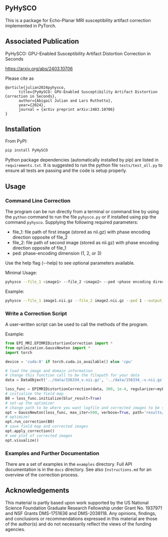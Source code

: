 ## PyHySCO
This is a package for Echo-Planar MRI susceptibility artifact correction implemented in PyTorch.

## Associated Publication
PyHySCO: GPU-Enabled Susceptibility Artifact Distortion Correction in Seconds

https://arxiv.org/abs/2403.10706

Please cite as
```
@article{julian2024pyhysco,
      title={PyHySCO: GPU-Enabled Susceptibility Artifact Distortion Correction in Seconds}, 
      author={Abigail Julian and Lars Ruthotto},
      year={2024},
      journal = {arXiv preprint arXiv:2403.10706}
}
```

## Installation
From PyPI:
```bash
pip install PyHySCO
```

Python package dependencies (automatically installed by pip) are listed in `requirements.txt`.
It is suggested to run the python file `tests/test_all.py` to ensure all tests are passing and the code is setup properly.

## Usage

### Command Line Correction
The program can be run directly from a terminal or command line by using the ```python``` command to run the file ```pyhysco.py``` or if installed using pip the command ```pyhysco```.
Supplying the following required parameters:
* file_1: file path of first image (stored as nii.gz) with phase encoding direction opposite of file_2
* file_2: file path of second image (stored as nii.gz) with phase encoding direction opposite of file_1
* ped: phase-encoding dimension (1, 2, or 3)

Use the help flag (--help) to see optional parameters available.

Minimal Usage:
```bash
pyhysco --file_1 <image1> --file_2 <image2> --ped <phase encoding direction>
```
Example:
```bash
pyhysco --file_1 image1.nii.gz --file_2 image2.nii.gz --ped 1 --output_dir results/ --max_iter 25
```

### Write a Correction Script
A user-written script can be used to call the methods of the program. 

Example:
```python
from EPI_MRI.EPIMRIDistortionCorrection import *
from optimization.GaussNewton import *
import torch

device = 'cuda:0' if torch.cuda.is_available() else 'cpu'

# load the image and domain information
# change this function call to be the filepath for your data
data = DataObject('../data/156334_v.nii.gz', '../data/156334_-v.nii.gz', 1, device=device,dtype=torch.float32)

loss_func = EPIMRIDistortionCorrection(data, 300, 1e-4, regularizer=myLaplacian3D, PC = JacobiCG)
# initialize the field map
B0 = loss_func.initialize(blur_result=True)
# set-up the optimizer
# change path to be where you want logfile and corrected images to be stored
opt = GaussNewton(loss_func, max_iter=500, verbose=True, path='results/gnpcg-Jac/')
# optimize!
opt.run_correction(B0)
# save field map and corrected images
opt.apply_correction()
# see plot of corrected images
opt.visualize()
```

### Examples and Further Documentation
There are a set of examples in the `examples` directory. Full API documentation is in the `docs` directory. See also `Instructions.md` for an overview of the correction process.

## Acknowledgements
This material is partly based upon work supported by the US National Science Foundation Graduate Research Fellowship under Grant No. 1937971 and NSF Grants DMS-1751636 and DMS-2038118. Any opinions, findings, and conclusions or recommendations expressed in this material are those of the author(s) and do not necessarily reflect the views of the funding agencies.

